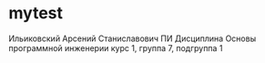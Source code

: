 # mytest
Ильиковский
Арсений
Станиславович
ПИ
Дисциплина Основы программной инженерии
курс 1, группа 7, подгруппа 1
